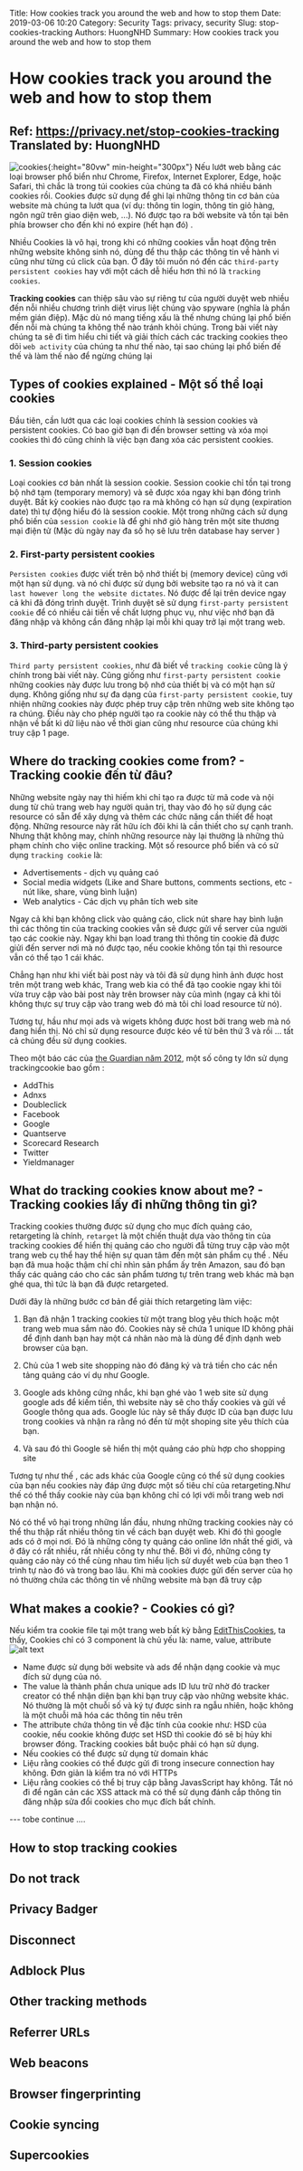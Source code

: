 Title: How cookies track you around the web and how to stop them
Date: 2019-03-06 10:20
Category: Security
Tags: privacy, security
Slug: stop-cookies-tracking
Authors: HuongNHD
Summary: How cookies track you around the web and how to stop them
# How cookies track you around the web and how to stop them

Ref: https://privacy.net/stop-cookies-tracking
Translated by: HuongNHD
---

![cookies](/images/cookies.svg){:height="80vw" min-height="300px"}
Nếu lướt web bằng các loại browser phổ biển như Chrome, Firefox, Internet Explorer, Edge, hoặc Safari, thì chắc là trong túi cookies của chúng ta đã có khá nhiều bánh cookies rồi. Cookies được sử dụng để ghi lại những thông tin cơ bản của website mà chúng ta lướt qua (ví dụ: thông tin login, thông tin giỏ hàng, ngôn ngữ trên giao diện web, ...). Nó được tạo ra bởi website và tồn tại bên phía browser cho đến khi nó expire (hết hạn đó) .

Nhiều Cookies là vô hại, trong khi có những cookies vẫn hoạt động trên những website không sinh nó, dùng để thu thập các thông tin về hành vi cũng như từng cú click của bạn. Ở đây tôi muốn nó đến các `third-party persistent cookies` hay với một cách dễ hiểu hơn thì nó là `tracking cookies`.

**Tracking cookies** can thiệp sâu vào sự riêng tư của người duyệt web nhiều đến nỗi nhiều chương trình diệt virus liệt chúng vào spyware (nghĩa là phần mềm gián điệp). Mặc dù nó mang tiếng xấu là thế  nhưng chúng lại phổ biến đến nỗi mà chúng ta không thể nào tránh khỏi chúng. Trong bài viết này chúng ta sẽ đi tìm hiểu chi tiết và giải thích cách các tracking cookies theo dõi `web activity` của chúng ta như thế nào, tại sao chúng lại phổ biến đế thế và làm thế nào để ngừng chúng lại


## Types of cookies explained - Một số thể  loại cookies

Đầu tiên, cần lướt qua các loại cookies chính là session cookies và persistent cookies. Có bao giờ bạn đi đến browser setting và xóa mọi cookies thì đó cũng chính là việc bạn đang xóa các persistent cookies.

### 1. Session cookies
Loại cookies cơ bản nhất là session cookie. Session cookie chỉ tồn tại trong bộ nhớ tạm (temporary memory) và sẽ được xóa ngay khi bạn đóng trình duyệt. Bất kỳ cookies nào được tạo ra mà không có hạn sử dụng (expiration date) thì tự động hiểu đó là session cookie. Một trong những cách sử dụng phổ biến của `session cookie` là để ghi nhớ giỏ hàng trên một site thương mại điện tử  (Mặc dù ngày nay đa số họ sẽ lưu trên database hay server )

### 2. First-party persistent cookies
`Persisten cookies` được viết trên bộ nhớ thiết bị (memory device) cũng với một hạn sử dụng. và nó chỉ được sử dụng bởi website tạo ra nó  và it can `last however long the website dictates`. Nó được để lại trên device ngay cả khi đã đóng trình duyệt. Trình duyệt sẽ sử dụng `first-party persistent cookie` để có nhiều cải tiến về  chất lượng phục vụ, như việc nhớ bạn đã đăng nhập và không cần đăng nhập lại mỗi khi quay trở lại một trang web. 

### 3. Third-party persistent cookies
`Third party persistent cookies`, như đã biết về  `tracking cookie` cũng là ý chính trong bài viết này. Cũng giống như `first-party persistent cookie` những cookies này được lưu trong bộ nhớ của thiết bị và có một hạn sử dụng. Không giống như sự đa dạng của `first-party persistent cookie`, tuy nhiện những cookies này được phép truy cập trên những web site không tạo ra chúng. Điều này cho phép người tạo ra cookie này có thể thu thập và nhận về bất kì dữ liệu nào về  thời gian cũng như resource của chúng khi truy cập 1 page.

## Where do tracking cookies come from? - Tracking cookie đến từ đâu?
Những website ngày nay thì hiếm khi chỉ tạo ra được từ mã code và nội dung từ chủ trang web hay người quản trị, thay vào đó họ sử  dụng các resource có sẵn để  xây dựng và thêm các chức năng cần thiết để  hoạt động. Những resource này rất hữu ích đôi khi là cần thiết cho sự cạnh tranh. Nhưng thật không may, chính những resource này lại thường là những thủ phạm chính cho việc online tracking. Một số resource phổ biến và có sử dụng `tracking cookie` là: 
- Advertisements - dịch vụ quảng caó
- Social media widgets (Like and Share buttons, comments sections, etc - nút like, share, vùng bình luận) 
- Web analytics - Các dịch vụ phân tích web site

Ngay cả khi bạn không click vào quảng cáo, click nút share hay bình luận thì các thông tin của tracking cookies vẫn sẽ được gửi về  server của người tạo các cookie này. Ngay khi bạn load trang thì thông tin cookie đã được giửi đến server nơi mà nó được tạo, nếu cookie không tồn tại thì resource vẫn có thể  tạo 1 cái khác.

Chẳng hạn như khi viết bài post này và tôi đã sử dụng hình ảnh được host trên một trang web khác, Trang web kia có thể đã tạo cookie ngay khi tôi vừa truy cập vào bài post này trên browser này của mình (ngay cả khi tôi không thực sự truy cập vào trang web đó mà tôi chỉ load resource từ nó).

Tương tự, hầu như mọi ads và wigets không được host bởi trang web mà nó đang hiển thị. Nó chỉ sử dụng resource được kéo về  từ bên thứ 3 và rồi ... tất cả chúng đều sử dụng cookies.

Theo một báo các của [the Guardian năm 2012](https://www.theguardian.com/technology/2012/apr/23/cookies-and-web-tracking-intro), một số công ty lớn sử dụng trackingcookie bao gồm :

- AddThis
- Adnxs
- Doubleclick
- Facebook
- Google
- Quantserve
- Scorecard Research
- Twitter
- Yieldmanager
## What do tracking cookies know about me? - Tracking cookies lấy đi những thông tin gì?
Tracking cookies thường được sử  dụng cho mục đích quảng cáo, retargeting là chính, `retarget` là một chiến thuật dựa vào thông tin của tracking cookies để hiển thị quảng cáo cho người đẫ  từng  truy cập vào một trang web cụ thể hay thể hiện sự quan tâm đến một sản phẩm cụ thể . Nếu bạn đã mua hoặc thậm chí chỉ nhìn sản phẩm ấy trên Amazon, sau đó bạn thấy các quảng cáo cho các  sản phẩm tương tự trên trang web khác mà bạn ghé qua, thì tức là bạn đã được retargeted. 

Dưới đây là những bước cơ bản để giải thích retargeting làm việc:

1. Bạn đã nhận 1 tracking cookies từ một trang blog yêu thích hoặc một trang web mua sắm nào đó. Cookies này sẽ chứa 1 unique ID  không phải để  định danh bạn hay một cá nhân nào mà là dùng để định dạnh web browser của bạn.

2. Chủ của 1 web site shopping nào đó đăng ký và trả tiền cho các nền tảng quảng cáo ví dụ như Google.

3. Google ads không cứng nhắc, khi bạn ghé vào 1 web site sử dụng google ads để kiếm tiền, thì website này sẽ cho thấy cookies và gửi về  Google thông qua ads. Google lúc này sẽ thấy được ID của bạn được lưu trong cookies và nhận ra rằng nó đến từ một shoping site yêu thích của bạn.

4. Và sau đó thì Google sẽ hiển thị một quảng cáo phù hợp cho shopping site

Tương tự như thế , các ads khác của Google cũng có thể sử dụng cookies của bạn nếu cookies này đáp ứng được một số tiêu chí của retargeting.Như thế có thể thấy cookie này của bạn  không chỉ có lợi với mỗi trang web nơi bạn nhận nó.

Nó có thể vô hại trong những lần đầu, nhưng những tracking cookies này có thể  thu thập rất nhiều thông tin về cách bạn duyệt web. Khi đó thì google ads có ở mọi nơi. Đó là những công ty quảng cáo online lớn nhất thế giới, và ở đây có rất nhiều, rất nhiều công ty như thế. Bởi vì đó, những công ty quảng cáo này có thể cùng nhau tìm hiểu lịch sử  duyết web của bạn theo 1 trình tự nào đó và trong bao lâu. Khi mà cookies được gửi đến server của họ nó thường chứa các thông tin về những website mà bạn đã truy cập

## What makes a cookie? - Cookies có gì?
Nếu kiểm tra cookie file tại một trang web bất kỳ bằng [EditThisCookies](http://www.editthiscookie.com), ta thấy, Cookies chỉ có 3 component là chủ yếu là: name, value, attribute 
![alt text](https://www.editthiscookie.com/images/posts/edit-cookie-2.png)

- Name được sử dụng bởi website và ads để nhận dạng cookie và mục đích sử dụng của nó.
- The value là thành phần chưa unique ads ID lưu trữ nhờ đó tracker creator có thể nhận diện bạn khi bạn truy cập vào những website khác. Nó thường là một chuỗi số và ký tự được sinh ra ngẫu nhiên, hoặc không là một chuỗi mã hóa các thông tin nêu trên
- The attribute chứa thông tin về đặc tính của cookie như: HSD của cookie, nếu cookie không được set HSD thì cookie đó sẽ bị hủy khi browser đóng. Tracking cookies bắt buộc phải có hạn sử dụng.
- Nếu cookies có thể  được sử  dụng từ domain khác
- Liệu rằng cookies có thể  được gửi đi trong insecure connection hay không. Đơn giản là kiểm tra nó với HTTPs
- Liệu rằng cookies có thể  bị truy cập bằng JavasScript hay không. Tắt nó đi để ngăn cản các XSS attack mà có thể sử dụng đánh cắp thông tin đăng nhập sửa đổi cookies cho mục đích bất chính. 

--- tobe continue ....
## How to stop tracking cookies
## Do not track
## Privacy Badger
## Disconnect
## Adblock Plus
## Other tracking methods
## Referrer URLs
## Web beacons
## Browser fingerprinting
## Cookie syncing
## Supercookies


